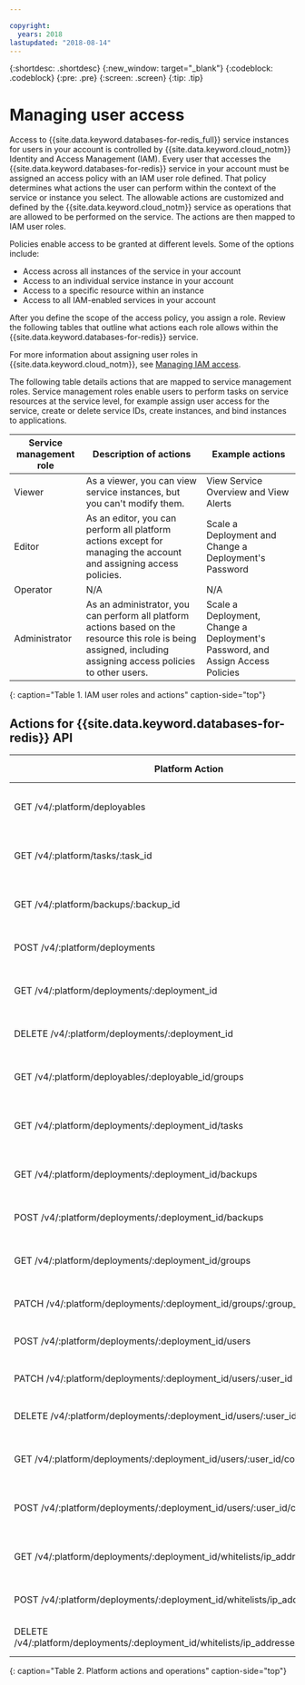```yaml
---

copyright:
  years: 2018
lastupdated: "2018-08-14"
---
```


{:shortdesc: .shortdesc}
{:new_window: target="_blank"}
{:codeblock: .codeblock}
{:pre: .pre}
{:screen: .screen}
{:tip: .tip}

# Managing user access

Access to {{site.data.keyword.databases-for-redis_full}} service instances for users in your account is controlled by {{site.data.keyword.cloud_notm}} Identity and Access Management (IAM). Every user that accesses the {{site.data.keyword.databases-for-redis}} service in your account must be assigned an access policy with an IAM user role defined. That policy determines what actions the user can perform within the context of the service or instance you select. The allowable actions are customized and defined by the {{site.data.keyword.cloud_notm}} service as operations that are allowed to be performed on the service. The actions are then mapped to IAM user roles.

Policies enable access to be granted at different levels. Some of the options include: 
* Access across all instances of the service in your account
* Access to an individual service instance in your account
* Access to a specific resource within an instance
* Access to all IAM-enabled services in your account

After you define the scope of the access policy, you assign a role. Review the following tables that outline what actions each role allows within the {{site.data.keyword.databases-for-redis}} service.

For more information about assigning user roles in {{site.data.keyword.cloud_notm}}, see [Managing IAM access](https://{DomainName}net/docs/iam/iamusermanage.html#iamusermanage).

The following table details actions that are mapped to service management roles. Service management roles enable users to perform tasks on service resources at the service level, for example assign user access for the service, create or delete service IDs, create instances, and bind instances to applications.

Service management role | Description of actions | Example actions
-----------------|-----------------|-----------------
Viewer | As a viewer, you can view service instances, but you can't modify them. | View Service Overview and View Alerts
Editor | As an editor, you can perform all platform actions except for managing the account and assigning access policies. | Scale a Deployment and Change a Deployment's Password
Operator | N/A | N/A
Administrator | As an administrator, you can perform all platform actions based on the resource this role is being assigned, including assigning access policies to other users. | Scale a Deployment, Change a Deployment's Password, and Assign Access Policies
{: caption="Table 1. IAM user roles and actions" caption-side="top"}

## Actions for {{site.data.keyword.databases-for-redis}} API

Platform Action  | Operation on service | Role 
----------|------------|----------
GET /v4/:platform/deployables | Read Deployables | Administrator, Editor, Operator, Viewer 
GET /v4/:platform/tasks/:task_id | Read a Task | Administrator, Editor, Operator, Viewer 
GET /v4/:platform/backups/:backup_id | Read a Backup | Administrator, Editor, Operator, Viewer 
POST /v4/:platform/deployments | Create a Deployment | Administrator, Editor, Operator
GET /v4/:platform/deployments/:deployment_id | Read a Deployment | Administrator, Editor, Operator, Viewer
DELETE /v4/:platform/deployments/:deployment_id | Remove a Deployment | Administrator, Editor, Operator
GET /v4/:platform/deployables/:deployable_id/groups | Read deployable group | Administrator, Editor, Operator, Viewer 
GET /v4/:platform/deployments/:deployment_id/tasks | Read all deployment tasks | Administrator, Editor, Operator, Viewer 
GET /v4/:platform/deployments/:deployment_id/backups | Read all deployment backups | Administrator, Editor, Operator, Viewer 
POST /v4/:platform/deployments/:deployment_id/backups | Create an on-demand backup | Administrator, Editor, Operator
GET /v4/:platform/deployments/:deployment_id/groups | Read all deployment groups | Administrator, Editor, Operator, Viewer
PATCH /v4/:platform/deployments/:deployment_id/groups/:group_id | Read deployment group | Administrator, Editor, Operator
POST /v4/:platform/deployments/:deployment_id/users | Create a DeploymentUser | Administrator, Editor, Operator
PATCH /v4/:platform/deployments/:deployment_id/users/:user_id | Update a DeploymentUser | Administrator, Editor, Operator 
DELETE /v4/:platform/deployments/:deployment_id/users/:user_id | Remove a DeploymentUser | Administrator, Editor, Operator 
GET /v4/:platform/deployments/:deployment_id/users/:user_id/connections | Read deployment user connections | Administrator, Editor, Operator, Viewer 
POST /v4/:platform/deployments/:deployment_id/users/:user_id/connections | Create deployment user connections | Administrator, Editor, Operator
GET /v4/:platform/deployments/:deployment_id/whitelists/ip_addresses | Read Whitelisted IP Addresses | Administrator, Editor, Operator, Viewer
POST /v4/:platform/deployments/:deployment_id/whitelists/ip_addresses | Create a Whitelisted IP Addresses | Administrator, Editor, Operator
DELETE /v4/:platform/deployments/:deployment_id/whitelists/ip_addresses/:ip_address_id | Remove a Whitelisted IP Addresses | Administrator, Editor, Operator
{: caption="Table 2. Platform actions and operations" caption-side="top"}

